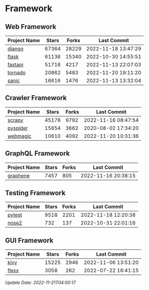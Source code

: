 # Framework

## Web Framework
| Project Name | Stars | Forks | Last Commit |
| ------------ | ----- | ----- | ----------- |
| [django](https://github.com/django/django) | 67364 | 28229 | 2022-11-18 13:47:29 |
| [flask](https://github.com/pallets/flask) | 61136 | 15340 | 2022-10-30 14:55:51 |
| [fastapi](https://github.com/tiangolo/fastapi) | 51716 | 4217 | 2022-11-13 22:07:03 |
| [tornado](https://github.com/tornadoweb/tornado) | 20862 | 5483 | 2022-11-20 19:11:20 |
| [sanic](https://github.com/sanic-org/sanic) | 16616 | 1476 | 2022-11-13 13:32:04 |

## Crawler Framework
| Project Name | Stars | Forks | Last Commit |
| ------------ | ----- | ----- | ----------- |
| [scrapy](https://github.com/scrapy/scrapy) | 45178 | 9792 | 2022-11-16 08:47:54 |
| [pyspider](https://github.com/binux/pyspider) | 15654 | 3662 | 2020-08-02 17:34:20 |
| [webmagic](https://github.com/code4craft/webmagic) | 10610 | 4092 | 2022-11-20 10:31:36 |

## GraphQL Framework
| Project Name | Stars | Forks | Last Commit |
| ------------ | ----- | ----- | ----------- |
| [graphene](https://github.com/graphql-python/graphene) | 7457 | 805 | 2022-11-16 20:38:15 |

## Testing Framework
| Project Name | Stars | Forks | Last Commit |
| ------------ | ----- | ----- | ----------- |
| [pytest](https://github.com/pytest-dev/pytest) | 9518 | 2201 | 2022-11-18 12:20:38 |
| [nose2](https://github.com/nose-devs/nose2) | 732 | 137 | 2022-10-31 22:01:16 |

## GUI Framework
| Project Name | Stars | Forks | Last Commit |
| ------------ | ----- | ----- | ----------- |
| [kivy](https://github.com/kivy/kivy) | 15225 | 2946 | 2022-11-06 13:51:20 |
| [flexx](https://github.com/flexxui/flexx) | 3058 | 262 | 2022-07-22 16:41:15 |

*Update Date: 2022-11-21T04:00:17*